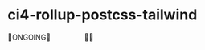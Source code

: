 # ci4-rollup-postcss-tailwind
:construction:ONGOING:construction:&nbsp; &nbsp; &nbsp; &nbsp; &nbsp; &nbsp; &nbsp; &nbsp; &nbsp;:duck::duck:
